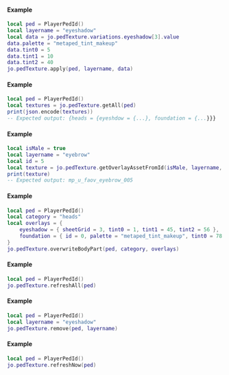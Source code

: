 <!-- #region g_client|jo.pedTexture.apply -->
#### Example
```lua
local ped = PlayerPedId()
local layername = "eyeshadow"
local data = jo.pedTexture.variations.eyeshadow[3].value
data.palette = "metaped_tint_makeup"
data.tint0 = 5
data.tint1 = 10
data.tint2 = 40
jo.pedTexture.apply(ped, layername, data)

```
<!-- #endregion g_client|jo.pedTexture.apply -->


<!-- #region g_client|jo.pedTexture.getAll -->
#### Example
```lua
local ped = PlayerPedId()
local textures = jo.pedTexture.getAll(ped)
print(json.encode(textures))
-- Expected output: {heads = {eyeshdow = {...}, foundation = {...}}}

```
<!-- #endregion g_client|jo.pedTexture.getAll -->


<!-- #region g_client|jo.pedTexture.getOverlayAssetFromId -->
#### Example
```lua
local isMale = true
local layername = "eyebrow"
local id = 5
local texture = jo.pedTexture.getOverlayAssetFromId(isMale, layername, id)
print(texture)
-- Expected output: mp_u_faov_eyebrow_005

```
<!-- #endregion g_client|jo.pedTexture.getOverlayAssetFromId -->


<!-- #region g_client|jo.pedTexture.overwriteBodyPart -->
#### Example
```lua
local ped = PlayerPedId()
local category = "heads"
local overlays = {
    eyeshadow = { sheetGrid = 3, tint0 = 1, tint1 = 45, tint2 = 56 },
    foundation = { id = 0, palette = "metaped_tint_makeup", tint0 = 78 }
}
jo.pedTexture.overwriteBodyPart(ped, category, overlays)

```
<!-- #endregion g_client|jo.pedTexture.overwriteBodyPart -->


<!-- #region g_client|jo.pedTexture.refreshAll -->
#### Example
```lua
local ped = PlayerPedId()
jo.pedTexture.refreshAll(ped)

```
<!-- #endregion g_client|jo.pedTexture.refreshAll -->


<!-- #region g_client|jo.pedTexture.remove -->
#### Example
```lua
local ped = PlayerPedId()
local layername = "eyeshadow"
jo.pedTexture.remove(ped, layername)

```
<!-- #endregion g_client|jo.pedTexture.remove -->

<!-- #region g_client|jo.pedTexture.refreshNow -->
#### Example
```lua
local ped = PlayerPedId()
jo.pedTexture.refreshNow(ped)
```
<!-- #endregion g_client|jo.pedTexture.refreshNow -->